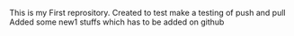This is my First reprository. Created to test make a testing of push and pull
Added some new1
stuffs which has to be added on github
